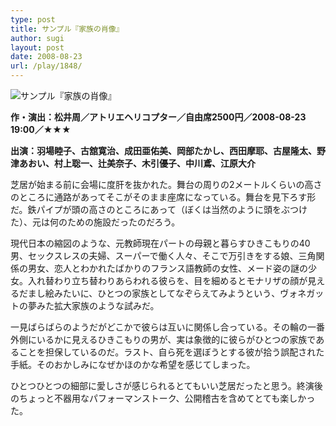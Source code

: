```yaml
---
type: post
title: サンプル『家族の肖像』
author: sugi
layout: post
date: 2008-08-23
url: /play/1848/
---
```

<img src="/images/play/20080823.jpg" alt="サンプル『家族の肖像』" class="alignleft" />

**作・演出：松井周／アトリエヘリコプター／自由席2500円／2008-08-23 19:00／★★★**

**出演：羽場睦子、古舘寛治、成田亜佑美、岡部たかし、西田摩耶、古屋隆太、野津あおい、村上聡一、辻美奈子、木引優子、中川鳶、江原大介**

芝居が始まる前に会場に度肝を抜かれた。舞台の周りの2メートルくらいの高さのところに通路があってそこがそのまま座席になっている。舞台を見下ろす形だ。鉄パイプが頭の高さのところにあって（ぼくは当然のように頭をぶつけた）、元は何のための施設だったのだろう。

現代日本の縮図のような、元教師現在パートの母親と暮らすひきこもりの40男、セックスレスの夫婦、スーパーで働く人々、そこで万引きをする娘、三角関係の男女、恋人とわかれたばかりのフランス語教師の女性、メード姿の謎の少女。入れ替わり立ち替わりあらわれる彼らを、目を細めるとモナリザの顔が見えるだまし絵みたいに、ひとつの家族としてなぞらえてみようという、ヴォネガットの夢みた拡大家族のような試みだ。

一見ばらばらのようだがどこかで彼らは互いに関係し合っている。その輪の一番外側にいるかに見えるひきこもりの男が、実は象徴的に彼らがひとつの家族であることを担保しているのだ。ラスト、自ら死を選ぼうとする彼が拾う誤配された手紙。そのおかしみになぜかほのかな希望を感じてしまった。

ひとつひとつの細部に愛しさが感じられるとてもいい芝居だったと思う。終演後のちょっと不器用なパフォーマンストーク、公開稽古を含めてとても楽しかった。
